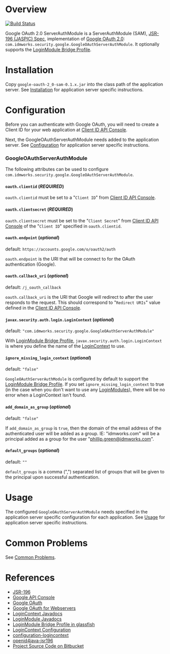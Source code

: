 Overview
========
[![Build Status](https://travis-ci.org/phillipgreenii/google-oauth-2.0-serverauthmodule.svg?branch=master)](https://travis-ci.org/phillipgreenii/google-oauth-2.0-serverauthmodule)

Google OAuth 2.0 ServerAuthModule is a ServerAuthModule (SAM), [JSR-196 (JASPIC) Spec][jsr-196], implementation of [Google OAuth 2.0][google-oauth]: `com.idmworks.security.google.GoogleOAuthServerAuthModule`.  It optionally supports the [LoginModule Bridge Profile].

Installation
============

Copy `google-oauth-2_0-sam-0.1.x.jar` into the class path of the application server.  See [Installation](https://bitbucket.org/phillip_green_idmworks/google-oauth-2.0-serverauthmodule/wiki/setup/1-installation) for application server specific instructions.


Configuration
=============

Before you can authenticate with Google OAuth, you will need to create a Client ID for your web application at [Client ID API Console][google-api-console].

Next, the GoogleOAuthServerAuthModule needs added to the application server.  See [Configuration](https://bitbucket.org/phillip_green_idmworks/google-oauth-2.0-serverauthmodule/wiki/setup/2-configuration) for application server specific instructions.


### GoogleOAuthServerAuthModule

The following attributes can be used to configure `com.idmworks.security.google.GoogleOAuthServerAuthModule`.

#### `oauth.clientid` (_REQUIRED_)
`oauth.clientid` must be set to a "`Client ID`" from [Client ID API Console][google-api-console].

#### `oauth.clientsecret` (_REQUIRED_)
`oauth.clientsecret` must be set to the "`Client Secret`" from [Client ID API Console][google-api-console] of the "`Client ID`" specified in `oauth.clientid`.


#### `oauth.endpoint` (_optional_)
default: `https://accounts.google.com/o/oauth2/auth`

`oauth.endpoint` is the URI that will be connect to for the OAuth authentication (Google).

#### `oauth.callback_uri` (_optional_) 
default: `/j_oauth_callback`

`oauth.callback_uri` is the URI that Google will redirect to after the user responds to the request.  This should correspond to "`Redirect URIs`" value defined in the [Client ID API Console][google-api-console].

#### `javax.security.auth.login.LoginContext` (_optional_)
default: `"com.idmworks.security.google.GoogleOAuthServerAuthModule"`

With [LoginModule Bridge Profile], `javax.security.auth.login.LoginContext` is where you define the name of the [LoginContext][javadocs-logincontext] to use.

#### `ignore_missing_login_context` (_optional_)
default: `"false"`

`GoogleOAuthServerAuthModule` is configured by default to support the [LoginModule Bridge Profile].  If you set `ignore_missing_login_context` to true (in the case when you don't want to use any [LoginModules][javadocs-loginmodule]), there will be no error when a LoginContext isn't found.


#### `add_domain_as_group` (_optional_)
default: `"false"`

If `add_domain_as_group` is `true`, then the domain of the email address of the authenticated user will be added as a group.  IE: "idmworks.com" will be a principal added as a group for the user "phillip.green@idmworks.com".



#### `default_groups` (_optional_)
default: `""`

`default_groups` is a comma (",") separated list of groups that will be given to the principal upon successful authentication.

Usage
=====

The configured `GoogleOAuthServerAuthModule` needs specified in the application server specific configuration for each application.   See [Usage](https://bitbucket.org/phillip_green_idmworks/google-oauth-2.0-serverauthmodule/wiki/setup/3-usage) for application server specific instructions.

Common Problems
===============
See [Common Problems](https://bitbucket.org/phillip_green_idmworks/google-oauth-2.0-serverauthmodule/wiki/common-problems).


References
==========
  + [JSR-196][jsr-196]
  + [Google API Console][google-api-console]
  + [Google OAuth][google-oauth]
  + [Google OAuth for Webservers][google-oauth-webserver]
  + [LoginContext Javadocs][javadocs-logincontext]
  + [LoginModule Javadocs][javadocs-loginmodule]
  + [LoginModule Bridge Profile in glassfish][LoginModule Bridge Profile]
  + [LoginContext Configuration][configuration-logincontext]
  + [configuration-logincontext]
  + [openid4java-jsr196]
  + [Project Source Code on Bitbucket][bitbucket-source]

  [jsr-196]: http://www.jcp.org/en/jsr/detail?id=196
  [google-api-console]: https://code.google.com/apis/console/
  [google-oauth]: https://developers.google.com/accounts/docs/OAuth2  
  [google-oauth-webserver]: https://developers.google.com/accounts/docs/OAuth2WebServer
  [javadocs-logincontext]: http://docs.oracle.com/javase/6/docs/api/javax/security/auth/login/LoginContext.html
  [javadocs-loginmodule]: http://docs.oracle.com/javase/6/docs/api/javax/security/auth/spi/LoginModule.html
  [LoginModule Bridge Profile]: https://blogs.oracle.com/nasradu8/entry/loginmodule_bridge_profile_jaspic_in
  [configuration-logincontext]: http://docs.oracle.com/javase/6/docs/api/javax/security/auth/login/Configuration.html
  [openid4java-jsr196]: http://code.google.com/p/openid4java-jsr196/
  [bitbucket-source]: https://bitbucket.org/phillip_green_idmworks/gooogle-oauth-2.0-serverauthmodule

